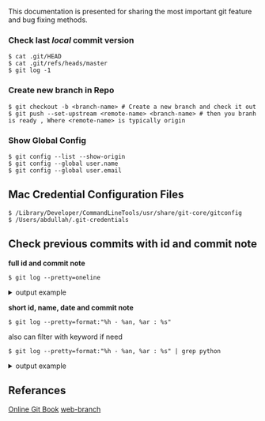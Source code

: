 This documentation is presented for sharing the most important git feature and bug fixing methods.

### **Check last *local* commit version**

```shell
$ cat .git/HEAD
$ cat .git/refs/heads/master
$ git log -1
```

### **Create new branch in Repo**

```shell
$ git checkout -b <branch-name> # Create a new branch and check it out
$ git push --set-upstream <remote-name> <branch-name> # then you branh is ready , Where <remote-name> is typically origin
```

### **Show Global Config**

```shell
$ git config --list --show-origin
$ git config --global user.name
$ git config --global user.email
```

## **Mac Credential Configuration Files**

```shell
$ /Library/Developer/CommandLineTools/usr/share/git-core/gitconfig
$ /Users/abdullah/.git-credentials
``` 

## **Check previous commits with id and commit note**

**full id and commit note**
```shell
$ git log --pretty=oneline
``` 

<details><summary>output example</summary>
<p> 

681860bc03b89e607c568570f7e95b901b4fedf0 (HEAD -> master, origin/master, origin/HEAD) adapt json schema for batch results (#1033)

31abbe1e4b6e3a0bc7d60a72fd3802cb928654dc Minor updates to UWP samples (#1035)

3ad8fe15d27dbcc25feb4ca0e41cf26be65a460c Renaming batch ingestion client solution, refactoring, removing LID (#1027)

e6924c9cee0b3a6bfa44721779af0b9e4c2cdeb8 pronunciation assessment javascript browser sample (#1010)

37619365c40f98b419f98865163aa5617e6910e7 Update dependent-verification.html (#1019)

5d698988e1b3ae36bb5169330f8e37e0623d0a44 Add keys to KV in ARM, cleanup (#1015)

</p>
</details>

**short id, name, date and commit note**
```shell
$ git log --pretty=format:"%h - %an, %ar : %s"
``` 
also can filter with keyword if need
```shell
$ git log --pretty=format:"%h - %an, %ar : %s" | grep python
``` 

<details><summary>output example</summary>
<p> 

681860bc - Christian Landsiedel, 7 hours ago : adapt json schema for batch results (#1033)

31abbe1e - Darren, 8 days ago : Minor updates to UWP samples (#1035)

3ad8fe15 - Henry van der Vegte, 8 days ago : Renaming batch ingestion client solution, refactoring, removing LID (#1027)

e6924c9c - Yulin Li, 2 weeks ago : pronunciation assessment javascript browser sample (#1010)

37619365 - Glenn Harper, 2 weeks ago : Update dependent-verification.html (#1019)

</p>
</details>



## Referances

[Online Git Book](https://git-scm.com/book/en/v2/)
[web-branch](https://stackoverflow.com/questions/1519006/how-do-you-create-a-remote-git-branch)
